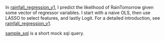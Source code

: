 In [rainfall_regression_v1](https://github.com/tyrneh/Regression-Projects-in-Python/blob/main/rainfall_regression_v1.ipynb), I predict the likelihood of RainTomorrow given some vector of regressor variables. I start with a naive OLS, then use LASSO to select features, and lastly Logit. For a detailed introduction, see [rainfall_regression_v1](https://github.com/tyrneh/Regression-Projects-in-Python/blob/main/rainfall_regression_v1.ipynb).

[sample_sql](https://github.com/tyrneh/Regression-Projects-in-Python/blob/main/sample_sql.sql) is a short mock sql query.
